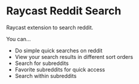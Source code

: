 # Raycast Reddit Search

Raycast extension to search reddit.

You can...
* Do simple quick searches on reddit
* View your search results in different sort orders
* Search for subreddits
* Favorite subreddits for quick access
* Search within subreddits
